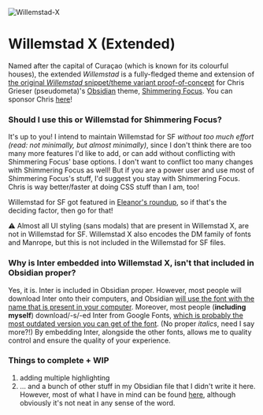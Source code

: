 ![Willemstad-X](https://user-images.githubusercontent.com/43155211/153649116-51cf06e1-3679-4b9e-b49d-abe3321485f7.png)

# Willemstad X (Extended)
Named after the capital of Curaçao (which is known for its colourful houses), the extended _Willemstad_ is a fully-fledged theme and extension of [the original _Willemstad_ snippet/theme variant proof-of-concept](https://github.com/tingmelvin/willemstad) for Chris Grieser (pseudometa)'s [Obsidian](https://obsidian.md/) theme, [Shimmering Focus](https://github.com/chrisgrieser/shimmering-focus). You can sponsor Chris [here](https://ko-fi.com/pseudometa)!

### Should I use this or Willemstad for Shimmering Focus?
It's up to you! I intend to maintain Willemstad for SF _without too much effort (read: not minimally, but almost minimally)_, since I don't think there are too many more features I'd like to add, or can add without conflicting with Shimmering Focus' base options. I don't want to conflict too many changes with Shimmering Focus as well! But if you are a power user and use most of Shimmering Focus's stuff, I'd suggest you stay with Shimmering Focus. Chris is way better/faster at doing CSS stuff than I am, too!

Willemstad for SF got featured in [Eleanor's roundup](https://www.obsidianroundup.org/2022-02-05/), so if that's the deciding factor, then go for that!

⚠️ Almost all UI styling (sans modals) that are present in Willemstad X, are not in Willemstad for SF. Willemstad X also encodes the DM family of fonts and Manrope, but this is not included in the Willemstad for SF files.

### Why is Inter embedded into Willemstad X, isn't that included in Obsidian proper?
Yes, it is. Inter is included in Obsidian proper. However, most people will download Inter onto their computers, and Obsidian [will use the font with the name that is present in your computer](https://publish.obsidian.md/hub/04+-+Guides%2C+Workflows%2C+%26+Courses/Guides/Best+Practices+and+Tips+for+Theme+Development). Moreover, most people (**including myself**) download/-s/-ed Inter from Google Fonts, [which is probably the most outdated version you can get of the font](https://github.com/rsms/inter#alternate-distributions). (No proper _italics_, need I say more?!) By embedding Inter, alongside the other fonts, allows me to quality control and ensure the quality of your experience.

### Things to complete + WIP
1. adding multiple highlighting
2. ... and a bunch of other stuff in my Obsidian file that I didn't write it here. However, most of what I have in mind can be found [here](https://notes.tingmelvin.com/ER-Resources/ER2OWS/ER2OWS-13-ThingsToDo_WillemstadX), although obviously it's not neat in any sense of the word.

